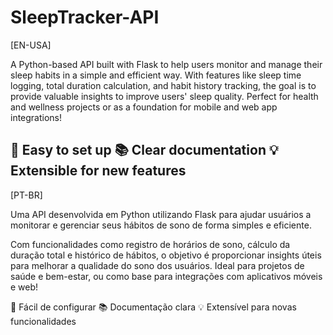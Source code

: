 # SleepTracker-API
[EN-USA]

A Python-based API built with Flask to help users monitor and manage their sleep habits in a simple and efficient way. 
With features like sleep time logging, total duration calculation, and habit history tracking, the goal is to provide valuable insights to improve users' sleep quality. Perfect for health and wellness projects or as a foundation for mobile and web app integrations!

🔧 Easy to set up
📚 Clear documentation
💡 Extensible for new features
---------------------------------------------
[PT-BR]

Uma API desenvolvida em Python utilizando Flask para ajudar usuários a monitorar e gerenciar seus hábitos de sono de forma simples e eficiente.

Com funcionalidades como registro de horários de sono, cálculo da duração total e histórico de hábitos, o objetivo é proporcionar insights úteis para melhorar a qualidade do sono dos usuários. Ideal para projetos de saúde e bem-estar, ou como base para integrações com aplicativos móveis e web!

🔧 Fácil de configurar
📚 Documentação clara
💡 Extensível para novas funcionalidades
